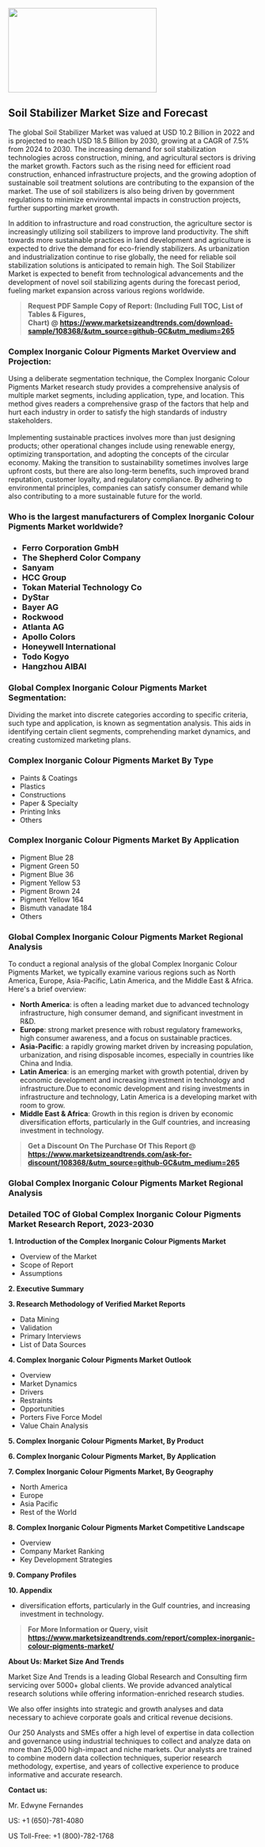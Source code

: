 <p><img class="alignnone size-medium wp-image-20088" src="https://ffe5etoiles.com/wp-content/uploads/2024/12/MST1-300x171.png" alt="" width="300" height="171" /></p><h2>Soil Stabilizer Market Size and Forecast</h2><p>The global Soil Stabilizer Market was valued at USD 10.2 Billion in 2022 and is projected to reach USD 18.5 Billion by 2030, growing at a CAGR of 7.5% from 2024 to 2030. The increasing demand for soil stabilization technologies across construction, mining, and agricultural sectors is driving the market growth. Factors such as the rising need for efficient road construction, enhanced infrastructure projects, and the growing adoption of sustainable soil treatment solutions are contributing to the expansion of the market. The use of soil stabilizers is also being driven by government regulations to minimize environmental impacts in construction projects, further supporting market growth.</p><p>In addition to infrastructure and road construction, the agriculture sector is increasingly utilizing soil stabilizers to improve land productivity. The shift towards more sustainable practices in land development and agriculture is expected to drive the demand for eco-friendly stabilizers. As urbanization and industrialization continue to rise globally, the need for reliable soil stabilization solutions is anticipated to remain high. The Soil Stabilizer Market is expected to benefit from technological advancements and the development of novel soil stabilizing agents during the forecast period, fueling market expansion across various regions worldwide.</p></p><blockquote id="" class=""><strong>Request PDF Sample Copy of Report: (Including Full TOC, List of Tables &amp; Figures, Chart)&nbsp;@&nbsp;<strong><a href="https://www.marketsizeandtrends.com/download-sample/108368/&utm_source=github-GC&utm_medium=265" target="_blank">https://www.marketsizeandtrends.com/download-sample/108368/&utm_source=github-GC&utm_medium=265</a></strong></strong></blockquote><h3 id="" class="">Complex Inorganic Colour Pigments Market&nbsp;Overview and Projection:</h3><p id="" class="">Using a deliberate segmentation technique, the Complex Inorganic Colour Pigments Market research study provides a comprehensive analysis of multiple market segments, including application, type, and location. This method gives readers a comprehensive grasp of the factors that help and hurt each industry in order to satisfy the high standards of industry stakeholders. <br /> <br />Implementing sustainable practices involves more than just designing products; other operational changes include using renewable energy, optimizing transportation, and adopting the concepts of the circular economy. Making the transition to sustainability sometimes involves large upfront costs, but there are also long-term benefits, such improved brand reputation, customer loyalty, and regulatory compliance. By adhering to environmental principles, companies can satisfy consumer demand while also contributing to a more sustainable future for the world.</p><h3 id="" class="">Who is the largest manufacturers of&nbsp;Complex Inorganic Colour Pigments Market worldwide?</h3><h3 class=""><p><ul><li>Ferro Corporation GmbH </li><li> The Shepherd Color Company </li><li> Sanyam </li><li> HCC Group </li><li> Tokan Material Technology Co </li><li> DyStar </li><li> Bayer AG </li><li> Rockwood </li><li> Atlanta AG </li><li> Apollo Colors </li><li> Honeywell International </li><li> Todo Kogyo </li><li> Hangzhou AIBAI</li></ul></p></h3><h3 id="" class="">Global&nbsp;Complex Inorganic Colour Pigments Market Segmentation:</h3><p id="" class="">Dividing the market into discrete categories according to specific criteria, such type and application, is known as segmentation analysis. This aids in identifying certain client segments, comprehending market dynamics, and creating customized marketing plans.</p><h3 id="" class="">Complex Inorganic Colour Pigments Market&nbsp;By Type</h3><p><p><ul><li>Paints & Coatings </li><li> Plastics </li><li> Constructions </li><li> Paper & Specialty </li><li> Printing Inks </li><li> Others</p></li></ul></p></p><h3 id="" class="">Complex Inorganic Colour Pigments Market&nbsp;By Application</h3><p class=""><p><ul><li>Pigment Blue 28 </li><li> Pigment Green 50 </li><li> Pigment Blue 36 </li><li> Pigment Yellow 53 </li><li> Pigment Brown 24 </li><li> Pigment Yellow 164 </li><li> Bismuth vanadate 184 </li><li> Others</li></ul></p></p><h3 id="" class="">Global Complex Inorganic Colour Pigments Market Regional Analysis</h3><p id="" class="">To conduct a regional analysis of the global Complex Inorganic Colour Pigments Market, we typically examine various regions such as North America, Europe, Asia-Pacific, Latin America, and the Middle East &amp; Africa. Here's a brief overview:</p><ul><li><strong>North America</strong>: is often a leading market due to advanced technology infrastructure, high consumer demand, and significant investment in R&amp;D.</li><li><strong>Europe</strong>: strong market presence with robust regulatory frameworks, high consumer awareness, and a focus on sustainable practices.</li><li><strong>Asia-Pacific</strong>: a rapidly growing market driven by increasing population, urbanization, and rising disposable incomes, especially in countries like China and India.</li><li><strong>Latin America</strong>: is an emerging market with growth potential, driven by economic development and increasing investment in technology and infrastructure.Due to economic development and rising investments in infrastructure and technology, Latin America is a developing market with room to grow.</li><li><strong>Middle East &amp; Africa</strong>: Growth in this region is driven by economic diversification efforts, particularly in the Gulf countries, and increasing investment in technology.</li></ul><blockquote id="" class=""><strong>Get a Discount On The Purchase Of This Report @ <strong><a href="https://www.marketsizeandtrends.com/ask-for-discount/108368/&utm_source=github-GC&utm_medium=265" target="_blank">https://www.marketsizeandtrends.com/ask-for-discount/108368/&utm_source=github-GC&utm_medium=265</a></strong></strong></blockquote><h3 id="" class="">Global Complex Inorganic Colour Pigments Market Regional Analysis</h3><h3 id="" class="">Detailed TOC of Global Complex Inorganic Colour Pigments Market Research Report, 2023-2030</h3><p id="" class=""><strong>1. Introduction of the Complex Inorganic Colour Pigments Market</strong></p><ul><li>Overview of the Market</li><li>Scope of Report</li><li>Assumptions</li></ul><p id="" class=""><strong>2. Executive Summary</strong></p><p id="" class=""><strong>3. Research Methodology of Verified Market Reports</strong></p><ul><li>Data Mining</li><li>Validation</li><li>Primary Interviews</li><li>List of Data Sources</li></ul><p id="" class=""><strong>4. Complex Inorganic Colour Pigments Market Outlook</strong></p><ul><li>Overview</li><li>Market Dynamics</li><li>Drivers</li><li>Restraints</li><li>Opportunities</li><li>Porters Five Force Model</li><li>Value Chain Analysis</li></ul><p id="" class=""><strong>5. Complex Inorganic Colour Pigments Market, By Product</strong></p><p id="" class=""><strong>6. Complex Inorganic Colour Pigments Market, By Application</strong></p><p id="" class=""><strong>7. Complex Inorganic Colour Pigments Market, By Geography</strong></p><ul><li>North America</li><li>Europe</li><li>Asia Pacific</li><li>Rest of the World</li></ul><p id="" class=""><strong>8. Complex Inorganic Colour Pigments Market Competitive Landscape</strong></p><ul><li>Overview</li><li>Company Market Ranking</li><li>Key Development Strategies</li></ul><p id="" class=""><strong>9. Company Profiles</strong></p><p id="" class=""><strong>10. Appendix</strong></p><ul><li>diversification efforts, particularly in the Gulf countries, and increasing investment in technology.</li></ul><blockquote id="" class=""><strong>For More Information or Query, visit <strong><strong><a href="https://www.marketsizeandtrends.com/report/complex-inorganic-colour-pigments-market/" target="_blank">https://www.marketsizeandtrends.com/report/complex-inorganic-colour-pigments-market/</a></strong></strong></strong></blockquote><p id="" class=""><strong>About Us: Market Size And Trends</strong></p><p id="" class="">Market Size And Trends is a leading Global Research and Consulting firm servicing over 5000+ global clients. We provide advanced analytical research solutions while offering information-enriched research studies.</p><p id="" class="">We also offer insights into strategic and growth analyses and data necessary to achieve corporate goals and critical revenue decisions.</p><p id="" class="">Our 250 Analysts and SMEs offer a high level of expertise in data collection and governance using industrial techniques to collect and analyze data on more than 25,000 high-impact and niche markets. Our analysts are trained to combine modern data collection techniques, superior research methodology, expertise, and years of collective experience to produce informative and accurate research.</p><p id="" class=""><strong>Contact us:</strong></p><p id="" class="">Mr. Edwyne Fernandes</p><p id="" class="">US: +1 (650)-781-4080</p><p id="" class="">US Toll-Free: +1 (800)-782-1768</p>
